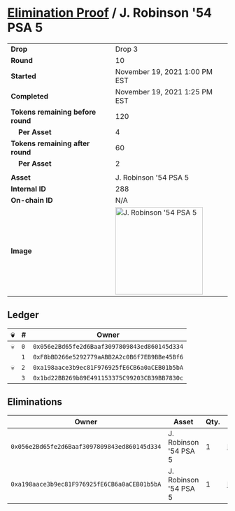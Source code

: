 # [Elimination Proof](./readme.md) / J. Robinson &#039;54 PSA 5

|||
|---|---|
| **Drop** | Drop 3 |
| **Round** | 10 |
| **Started** | November 19, 2021 1:00 PM EST |
| **Completed** | November 19, 2021 1:25 PM EST |
| **Tokens remaining before round** | 120 |
| **&nbsp;&nbsp;&nbsp;&nbsp;Per Asset** | 4 |
| **Tokens remaining after round** | 60 |
| **&nbsp;&nbsp;&nbsp;&nbsp;Per Asset** | 2 |
| | |
| **Asset** | J. Robinson &#039;54 PSA 5 |
| **Internal ID** | 288 |
| **On-chain ID** | N/A |
| **Image** | <img src="https://tcdn.blokpax.com/94d9199b-dc59-452e-a9ce-693218221458/11b83c5ae313dd04d688aa46b0d7cf3da09da4e716e458423801b08091d75465.jpg" height="200" alt="J. Robinson &#039;54 PSA 5" /> |

## Ledger

| 💀 | # | Owner |
| --- | --- | --- |
| 💀 | `0` | `0x056e2Bd65fe2d6Baaf3097809843ed860145d334` |
|  | `1` | `0xF8bBD266e5292779aABB2A2c0B6f7EB9BBe45Bf6` |
| 💀 | `2` | `0xa198aace3b9ec81F976925fE6CB6a0aCEB01b5bA` |
|  | `3` | `0x1bd22BB269b89E491153375C99203CB39BB7830c` |


## Eliminations

| Owner | Asset | Qty. | Transaction |
| --- | --- | --- | --- |
| `0x056e2Bd65fe2d6Baaf3097809843ed860145d334` | J. Robinson '54 PSA 5 | 1 | [Polygonscan](https://polygonscan.com/tx/0xf1c5926ccc1d5836e892d575425f1b07556dce894e0f9d1c783a43e931dc4469) |
| `0xa198aace3b9ec81F976925fE6CB6a0aCEB01b5bA` | J. Robinson '54 PSA 5 | 1 | [Polygonscan](https://polygonscan.com/tx/0xcd6f04e800c5626fe12e01a121d6a500f70928985109d1b127cdd3e34dae502e) |
